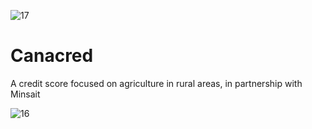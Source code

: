 ![17](https://github.com/anacartola/Canacred/assets/136506553/96af4a9d-16c1-4706-a3b4-5bb7dad22d21)
# Canacred
A credit score focused on agriculture in rural areas, in partnership with Minsait

![16](https://github.com/anacartola/Canacred/assets/136506553/9761340a-119d-435b-ba12-3d861b90d451)
